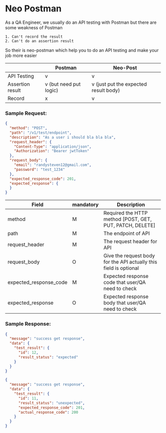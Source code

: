# Neo Postman

As a QA Engineer, we usually do an API testing with Postman but there are some weakness of Postman

```
1. Can't record the result
2. Can't do an assertion result
```

So their is neo-postman which help you to do an API testing and make your job more easier

|                  | Postman                | Neo-Post                              |
|------------------|------------------------|---------------------------------------|
| API Testing      | v                      | v                                     |
| Assertion result | v (but need put logic) | v (just put the expected result body) |
| Record           | x                      | v                                     |

### Sample Request:

```json
{
  "method": "POST",
  "path": "/v1/test/endpoint",
  "description": "As a user i should bla bla bla",
  "request_header": {
    "Content-Type": "application/json",
    "Authorization": "Bearer jwtToken"
  },
  "request_body": {
    "email": "randysteven12@gmail.com",
    "password": "test_1234"
  },
  "expected_response_code": 201,
  "expected_response": {
  }
}
```

| Field                  | mandatory | Description                                                       |
|------------------------|-----------|-------------------------------------------------------------------|
| method                 | M         | Required the HTTP method [POST, GET, PUT, PATCH, DELETE]          |
| path                   | M         | The endpoint of API                                               |
| request_header         | M         | The request header for API                                        |
| request_body           | O         | Give the request body for the API actually this field is optional |
| expected_response_code | M         | Expected response code that user/QA need to check                 |
| expected_response      | O         | Expected response body that user/QA need to check                 |

### Sample Response:

```json
{
  "message": "success get response",
  "data": {
    "test_result": {
      "id": 12,
      "result_status": "expected"
    }
  }
}
```

```json
{
  "message": "success get response",
  "data": {
    "test_result": {
      "id": 11,
      "result_status": "unexpected",
      "expected_response_code": 201,
      "actual_response_code": 200
    }
  }
}
```